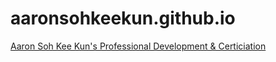 # aaronsohkeekun.github.io

[Aaron Soh Kee Kun's Professional Development & Certiciation](https://towardsdatascience.com/the-ultimate-markdown-cheat-sheet-3d3976b31a0)
